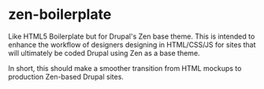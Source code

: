 zen-boilerplate
===============
Like HTML5 Boilerplate but for Drupal's Zen base theme. This is intended to enhance the workflow of designers designing in HTML/CSS/JS for sites that will ultimately be coded Drupal using Zen as a base theme. 

In short, this should make a smoother transition from HTML mockups to production Zen-based Drupal sites.